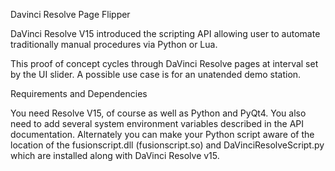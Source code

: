Davinci Resolve Page Flipper

DaVinci Resolve V15 introduced the scripting API allowing user to automate traditionally manual procedures via Python or Lua.

This proof of concept cycles through DaVinci Resolve pages at interval set by the UI slider. A possible use case is for an unatended demo station.

Requirements and Dependencies

You need Resolve V15, of course as well as Python and PyQt4. You also need to add several system environment variables described in the API documentation. Alternately you can make your Python script aware of the location of the fusionscript.dll (fusionscript.so) and DaVinciResolveScript.py which are installed along with DaVinci Resolve v15.
